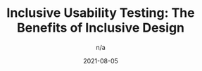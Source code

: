 ---
author: n/a
date: 2021-08-05
publisher: visionaustralia
tags:
  - usability
  - testing
  - inclusivity
target_url: https://www.visionaustralia.org/services/digital-access/blog/inclusive-usability-testing-the-benefits-of-inclusive-design
title: "Inclusive Usability Testing: The Benefits of Inclusive Design"
---